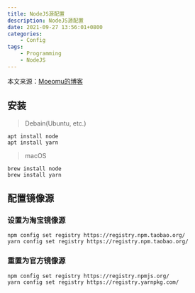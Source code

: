 ```yaml
---
title: NodeJS源配置
description: NodeJS源配置
date: 2021-09-27 13:56:01+0800
categories:
    - Config
tags:
    - Programming
    - NodeJS
---
```


本文来源：[Moeomu的博客](/zh-cn/posts/nodejs源配置/)

## 安装

> Debain(Ubuntu, etc.)

```shell
apt install node
apt install yarn
```

> macOS

```shell
brew install node
brew install yarn
```

## 配置镜像源

### 设置为淘宝镜像源

```shell
npm config set registry https://registry.npm.taobao.org/
yarn config set registry https://registry.npm.taobao.org/
```

### 重置为官方镜像源

```shell
npm config set registry https://registry.npmjs.org/
yarn config set registry https://registry.yarnpkg.com/
```
